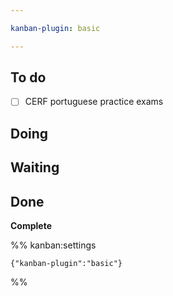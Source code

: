 ```yaml
---

kanban-plugin: basic

---
```


## To do

- [ ] CERF portuguese practice exams


## Doing



## Waiting



## Done

**Complete**




%% kanban:settings
```
{"kanban-plugin":"basic"}
```
%%